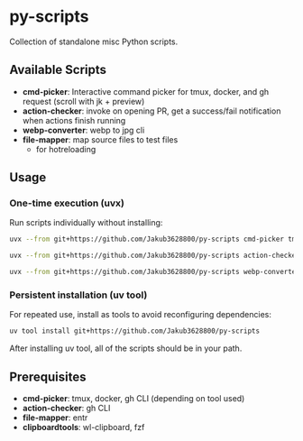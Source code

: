 # py-scripts

Collection of standalone misc Python scripts.

## Available Scripts

- **cmd-picker**: Interactive command picker for tmux, docker, and gh request (scroll with jk + preview)
- **action-checker**: invoke on opening PR, get a success/fail notification when actions finish running
- **webp-converter**: webp to jpg cli
- **file-mapper**: map source files to test files
    - for hotreloading

## Usage

### One-time execution (uvx)
Run scripts individually without installing:

```sh
uvx --from git+https://github.com/Jakub3628800/py-scripts cmd-picker tmux
```
```sh
uvx --from git+https://github.com/Jakub3628800/py-scripts action-checker
```

```sh
uvx --from git+https://github.com/Jakub3628800/py-scripts webp-converter input.webp
```

### Persistent installation (uv tool)
For repeated use, install as tools to avoid reconfiguring dependencies:

```bash
uv tool install git+https://github.com/Jakub3628800/py-scripts
```
After installing uv tool, all of the scripts should be in your path.

## Prerequisites

- **cmd-picker**: tmux, docker, gh CLI (depending on tool used)
- **action-checker**: gh CLI
- **file-mapper**: entr
- **clipboardtools**: wl-clipboard, fzf
